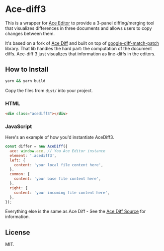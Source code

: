 # Ace-diff3

This is a wrapper for [Ace Editor](http://ace.c9.io/) to provide a 3-panel diffing/merging tool that visualizes differences in three documents and allows users to copy changes between them.

It's based on a fork of [Ace Diff](https://github.com/ace-diff/ace-diff) and built on top of [google-diff-match-patch](https://code.google.com/p/google-diff-match-patch/) library. That lib handles the hard part: the computation of the document diffs.
Ace-diff 3 just visualizes that information as line-diffs in the editors.

## How to Install

```bash
yarn && yarn build
```
Copy the files from ```dist/``` into your project.

### HTML

```html
<div class="acediff3"></div>
```

### JavaScript
Here's an example of how you'd instantiate AceDiff3.

```js
const differ = new AceDiff({
  ace: window.ace, // You Ace Editor instance
  element: '.acediff3',
  left: {
    content: 'your local file content here',
  },
  common: {
    content: 'your base file content here',
  },
  right: {
    content: 'your incoming file content here',
  },
});
```

Everything else is the same as Ace Diff - See the [Ace Diff Source](https://github.com/ace-diff/ace-diff) for information.

## License
MIT.
